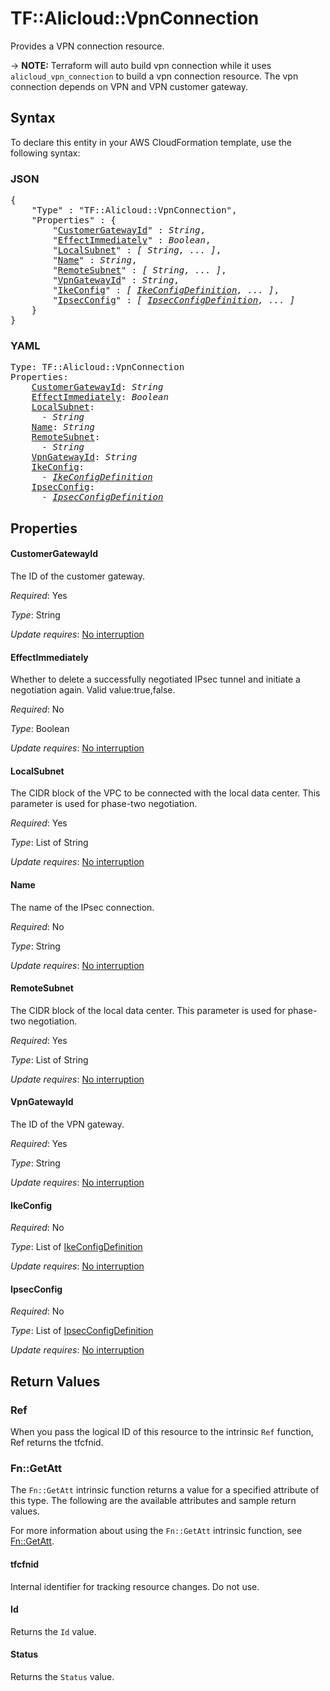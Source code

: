 # TF::Alicloud::VpnConnection

Provides a VPN connection resource.

-> **NOTE:** Terraform will auto build vpn connection while it uses `alicloud_vpn_connection` to build a vpn connection resource.
             The vpn connection depends on VPN and VPN customer gateway.

## Syntax

To declare this entity in your AWS CloudFormation template, use the following syntax:

### JSON

<pre>
{
    "Type" : "TF::Alicloud::VpnConnection",
    "Properties" : {
        "<a href="#customergatewayid" title="CustomerGatewayId">CustomerGatewayId</a>" : <i>String</i>,
        "<a href="#effectimmediately" title="EffectImmediately">EffectImmediately</a>" : <i>Boolean</i>,
        "<a href="#localsubnet" title="LocalSubnet">LocalSubnet</a>" : <i>[ String, ... ]</i>,
        "<a href="#name" title="Name">Name</a>" : <i>String</i>,
        "<a href="#remotesubnet" title="RemoteSubnet">RemoteSubnet</a>" : <i>[ String, ... ]</i>,
        "<a href="#vpngatewayid" title="VpnGatewayId">VpnGatewayId</a>" : <i>String</i>,
        "<a href="#ikeconfig" title="IkeConfig">IkeConfig</a>" : <i>[ <a href="ikeconfigdefinition.md">IkeConfigDefinition</a>, ... ]</i>,
        "<a href="#ipsecconfig" title="IpsecConfig">IpsecConfig</a>" : <i>[ <a href="ipsecconfigdefinition.md">IpsecConfigDefinition</a>, ... ]</i>
    }
}
</pre>

### YAML

<pre>
Type: TF::Alicloud::VpnConnection
Properties:
    <a href="#customergatewayid" title="CustomerGatewayId">CustomerGatewayId</a>: <i>String</i>
    <a href="#effectimmediately" title="EffectImmediately">EffectImmediately</a>: <i>Boolean</i>
    <a href="#localsubnet" title="LocalSubnet">LocalSubnet</a>: <i>
      - String</i>
    <a href="#name" title="Name">Name</a>: <i>String</i>
    <a href="#remotesubnet" title="RemoteSubnet">RemoteSubnet</a>: <i>
      - String</i>
    <a href="#vpngatewayid" title="VpnGatewayId">VpnGatewayId</a>: <i>String</i>
    <a href="#ikeconfig" title="IkeConfig">IkeConfig</a>: <i>
      - <a href="ikeconfigdefinition.md">IkeConfigDefinition</a></i>
    <a href="#ipsecconfig" title="IpsecConfig">IpsecConfig</a>: <i>
      - <a href="ipsecconfigdefinition.md">IpsecConfigDefinition</a></i>
</pre>

## Properties

#### CustomerGatewayId

The ID of the customer gateway.

_Required_: Yes

_Type_: String

_Update requires_: [No interruption](https://docs.aws.amazon.com/AWSCloudFormation/latest/UserGuide/using-cfn-updating-stacks-update-behaviors.html#update-no-interrupt)

#### EffectImmediately

Whether to delete a successfully negotiated IPsec tunnel and initiate a negotiation again. Valid value:true,false.

_Required_: No

_Type_: Boolean

_Update requires_: [No interruption](https://docs.aws.amazon.com/AWSCloudFormation/latest/UserGuide/using-cfn-updating-stacks-update-behaviors.html#update-no-interrupt)

#### LocalSubnet

The CIDR block of the VPC to be connected with the local data center. This parameter is used for phase-two negotiation.

_Required_: Yes

_Type_: List of String

_Update requires_: [No interruption](https://docs.aws.amazon.com/AWSCloudFormation/latest/UserGuide/using-cfn-updating-stacks-update-behaviors.html#update-no-interrupt)

#### Name

The name of the IPsec connection.

_Required_: No

_Type_: String

_Update requires_: [No interruption](https://docs.aws.amazon.com/AWSCloudFormation/latest/UserGuide/using-cfn-updating-stacks-update-behaviors.html#update-no-interrupt)

#### RemoteSubnet

The CIDR block of the local data center. This parameter is used for phase-two negotiation.

_Required_: Yes

_Type_: List of String

_Update requires_: [No interruption](https://docs.aws.amazon.com/AWSCloudFormation/latest/UserGuide/using-cfn-updating-stacks-update-behaviors.html#update-no-interrupt)

#### VpnGatewayId

The ID of the VPN gateway.

_Required_: Yes

_Type_: String

_Update requires_: [No interruption](https://docs.aws.amazon.com/AWSCloudFormation/latest/UserGuide/using-cfn-updating-stacks-update-behaviors.html#update-no-interrupt)

#### IkeConfig

_Required_: No

_Type_: List of <a href="ikeconfigdefinition.md">IkeConfigDefinition</a>

_Update requires_: [No interruption](https://docs.aws.amazon.com/AWSCloudFormation/latest/UserGuide/using-cfn-updating-stacks-update-behaviors.html#update-no-interrupt)

#### IpsecConfig

_Required_: No

_Type_: List of <a href="ipsecconfigdefinition.md">IpsecConfigDefinition</a>

_Update requires_: [No interruption](https://docs.aws.amazon.com/AWSCloudFormation/latest/UserGuide/using-cfn-updating-stacks-update-behaviors.html#update-no-interrupt)

## Return Values

### Ref

When you pass the logical ID of this resource to the intrinsic `Ref` function, Ref returns the tfcfnid.

### Fn::GetAtt

The `Fn::GetAtt` intrinsic function returns a value for a specified attribute of this type. The following are the available attributes and sample return values.

For more information about using the `Fn::GetAtt` intrinsic function, see [Fn::GetAtt](https://docs.aws.amazon.com/AWSCloudFormation/latest/UserGuide/intrinsic-function-reference-getatt.html).

#### tfcfnid

Internal identifier for tracking resource changes. Do not use.

#### Id

Returns the <code>Id</code> value.

#### Status

Returns the <code>Status</code> value.


